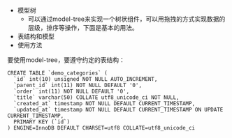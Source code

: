 - 模型树
    - 可以通过model-tree来实现一个树状组件，可以用拖拽的方式实现数据的层级，排序等操作，下面是基本的用法。
- 表结构和模型
- 使用方法

要使用model-tree，要遵守约定的表结构：
```
CREATE TABLE `demo_categories` (
  `id` int(10) unsigned NOT NULL AUTO_INCREMENT,
  `parent_id` int(11) NOT NULL DEFAULT '0',
  `order` int(11) NOT NULL DEFAULT '0',
  `title` varchar(50) COLLATE utf8_unicode_ci NOT NULL,
  `created_at` timestamp NOT NULL DEFAULT CURRENT_TIMESTAMP,
  `updated_at` timestamp NOT NULL DEFAULT CURRENT_TIMESTAMP ON UPDATE CURRENT_TIMESTAMP,
  PRIMARY KEY (`id`)
) ENGINE=InnoDB DEFAULT CHARSET=utf8 COLLATE=utf8_unicode_ci
```